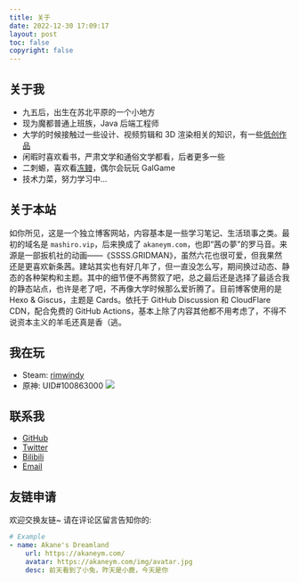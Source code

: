 ```yaml
---
title: 关于
date: 2022-12-30 17:09:17
layout: post
toc: false
copyright: false
---
```

## 关于我
* 九五后，出生在苏北平原的一个小地方
* 现为魔都普通上班族，Java 后端工程师
* 大学的时候接触过一些设计、视频剪辑和 3D 渲染相关的知识，有一些[低创作品](https://space.bilibili.com/206940703/channel/seriesdetail?sid=1525194)
* 闲暇时喜欢看书，严肃文学和通俗文学都看，后者更多一些
* 二刺螈，喜欢看[冻鳗](https://space.bilibili.com/206940703/bangumi)，偶尔会玩玩 GalGame
* 技术力菜，努力学习中...

## 关于本站
如你所见，这是一个独立博客网站，内容基本是一些学习笔记、生活琐事之类。最初的域名是 `mashiro.vip`，后来换成了 `akaneym.com`，也即“茜の夢”的罗马音。来源是一部扳机社的动画——《SSSS.GRIDMAN》，虽然六花也很可爱，但我果然还是更喜欢新条茜。建站其实也有好几年了，但一直没怎么写，期间换过动态、静态的各种架构和主题。其中的细节便不再赘叙了吧，总之最后还是选择了最适合我的静态站点，也许是老了吧，不再像大学时候那么爱折腾了。目前博客使用的是 Hexo & Giscus，主题是 Cards。依托于 GitHub Discussion 和 CloudFlare CDN，配合免费的 GitHub Actions，基本上除了内容其他都不用考虑了，不得不说资本主义的羊毛还真是香（逃。

## 我在玩
* Steam: [rimwindy](https://steamcommunity.com/profiles/76561198810845598)
* 原神: UID#100863000
![](https://genshin-card.akaneym.com/detail/19/76098423.png)

## 联系我
* [GitHub](https://github.com/rimwindy)
* [Twitter](https://twitter.com/rimwindy)
* [Bilibili](https://space.bilibili.com/206940703)
* [Email](mailto:me@akaneym.com)

## 友链申请
欢迎交换友链~
请在评论区留言告知你的:
```yml
# Example
- name: Akane's Dreamland
    url: https://akaneym.com/
    avatar: https://akaneym.com/img/avatar.jpg
    desc: 前天看到了小兔，昨天是小鹿，今天是你
```
